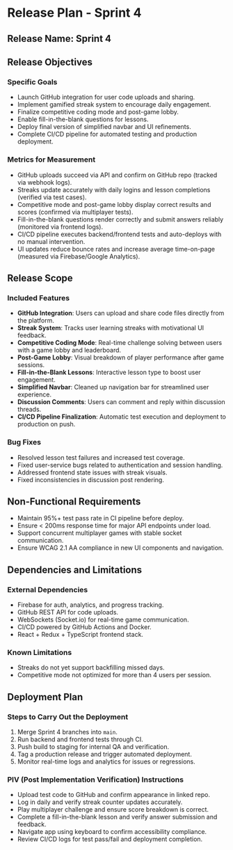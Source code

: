 # Release Plan - Sprint 4

## Release Name: Sprint 4

## Release Objectives

### Specific Goals
- Launch GitHub integration for user code uploads and sharing.
- Implement gamified streak system to encourage daily engagement.
- Finalize competitive coding mode and post-game lobby.
- Enable fill-in-the-blank questions for lessons.
- Deploy final version of simplified navbar and UI refinements.
- Complete CI/CD pipeline for automated testing and production deployment.

### Metrics for Measurement
- GitHub uploads succeed via API and confirm on GitHub repo (tracked via webhook logs).
- Streaks update accurately with daily logins and lesson completions (verified via test cases).
- Competitive mode and post-game lobby display correct results and scores (confirmed via multiplayer tests).
- Fill-in-the-blank questions render correctly and submit answers reliably (monitored via frontend logs).
- CI/CD pipeline executes backend/frontend tests and auto-deploys with no manual intervention.
- UI updates reduce bounce rates and increase average time-on-page (measured via Firebase/Google Analytics).

## Release Scope

### Included Features
- **GitHub Integration**: Users can upload and share code files directly from the platform.
- **Streak System**: Tracks user learning streaks with motivational UI feedback.
- **Competitive Coding Mode**: Real-time challenge solving between users with a game lobby and leaderboard.
- **Post-Game Lobby**: Visual breakdown of player performance after game sessions.
- **Fill-in-the-Blank Lessons**: Interactive lesson type to boost user engagement.
- **Simplified Navbar**: Cleaned up navigation bar for streamlined user experience.
- **Discussion Comments**: Users can comment and reply within discussion threads.
- **CI/CD Pipeline Finalization**: Automatic test execution and deployment to production on push.

### Bug Fixes
- Resolved lesson test failures and increased test coverage.
- Fixed user-service bugs related to authentication and session handling.
- Addressed frontend state issues with streak visuals.
- Fixed inconsistencies in discussion post rendering.

## Non-Functional Requirements
- Maintain 95%+ test pass rate in CI pipeline before deploy.
- Ensure < 200ms response time for major API endpoints under load.
- Support concurrent multiplayer games with stable socket communication.
- Ensure WCAG 2.1 AA compliance in new UI components and navigation.

## Dependencies and Limitations

### External Dependencies
- Firebase for auth, analytics, and progress tracking.
- GitHub REST API for code uploads.
- WebSockets (Socket.io) for real-time game communication.
- CI/CD powered by GitHub Actions and Docker.
- React + Redux + TypeScript frontend stack.

### Known Limitations
- Streaks do not yet support backfilling missed days.
- Competitive mode not optimized for more than 4 users per session.

## Deployment Plan

### Steps to Carry Out the Deployment
1. Merge Sprint 4 branches into `main`.
2. Run backend and frontend tests through CI.
3. Push build to staging for internal QA and verification.
4. Tag a production release and trigger automated deployment.
5. Monitor real-time logs and analytics for issues or regressions.

### PIV (Post Implementation Verification) Instructions
- Upload test code to GitHub and confirm appearance in linked repo.
- Log in daily and verify streak counter updates accurately.
- Play multiplayer challenge and ensure score breakdown is correct.
- Complete a fill-in-the-blank lesson and verify answer submission and feedback.
- Navigate app using keyboard to confirm accessibility compliance.
- Review CI/CD logs for test pass/fail and deployment completion.
